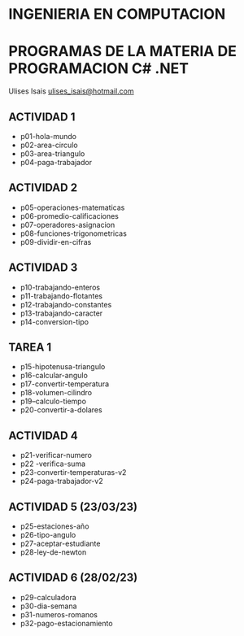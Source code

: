 # INGENIERIA EN COMPUTACION 
#  PROGRAMAS DE LA MATERIA DE PROGRAMACION C# .NET

Ulises Isais
ulises_isais@hotmail.com
## ACTIVIDAD 1
-   p01-hola-mundo
-   p02-area-circulo
-   p03-area-triangulo
-   p04-paga-trabajador 
## ACTIVIDAD 2
-   p05-operaciones-matematicas
-   p06-promedio-calificaciones
-   p07-operadores-asignacion
-   p08-funciones-trigonometricas
-   p09-dividir-en-cifras

## ACTIVIDAD 3 
- p10-trabajando-enteros
- p11-trabajando-flotantes
- p12-trabajando-constantes
- p13-trabajando-caracter
- p14-conversion-tipo

## TAREA 1
-   p15-hipotenusa-triangulo
-   p16-calcular-angulo
-   p17-convertir-temperatura
-   p18-volumen-cilindro
-   p19–calculo-tiempo
-   p20-convertir-a-dolares

## ACTIVIDAD 4
-   p21-verificar-numero
-   p22 -verifica-suma
-   p23-convertir-temperaturas-v2 
-   p24-paga-trabajador-v2

## ACTIVIDAD 5 (23/03/23)
-    p25-estaciones-año
-    p26-tipo-angulo
-    p27-aceptar-estudiante
-    p28-ley-de-newton

## ACTIVIDAD 6 (28/02/23)
- p29-calculadora
- p30-dia-semana
- p31-numeros-romanos
- p32-pago-estacionamiento